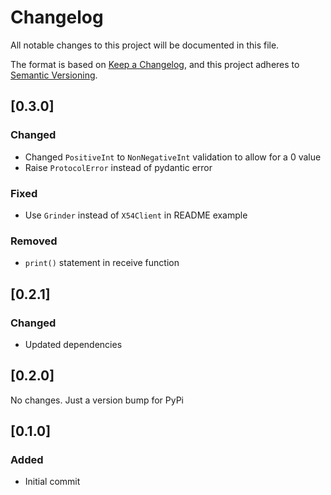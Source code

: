 # Changelog

All notable changes to this project will be documented in this file.

The format is based on [Keep a Changelog](https://keepachangelog.com/en/1.1.0/),
and this project adheres to [Semantic Versioning](https://semver.org/spec/v2.0.0.html).

## [0.3.0]

### Changed

- Changed `PositiveInt` to `NonNegativeInt` validation to allow for a 0 value
- Raise `ProtocolError` instead of pydantic error

### Fixed

- Use `Grinder` instead of `X54Client` in README example

### Removed

- `print()` statement in receive function

## [0.2.1]

### Changed

- Updated dependencies

## [0.2.0]

No changes. Just a version bump for PyPi

## [0.1.0]

### Added

- Initial commit
